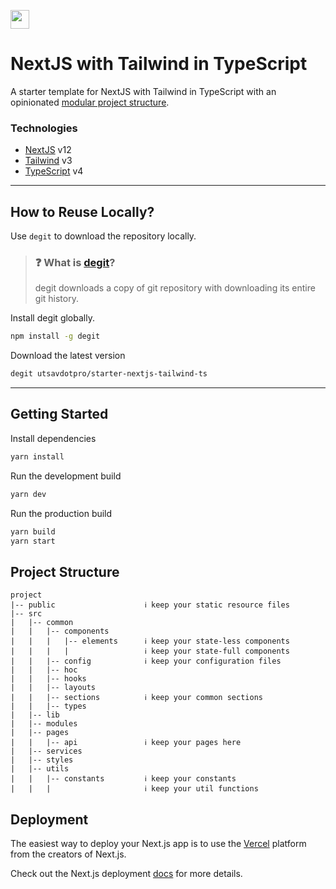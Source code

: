 [<img src="https://ik.imagekit.io/iutsav/fork_l0RKONb5l.svg" height="30" />](https://githubbox.com/utsavdotpro/starter-nextjs-tailwind-ts)

# NextJS with Tailwind in TypeScript
A starter template for NextJS with Tailwind in TypeScript with an opinionated [modular project structure](#project-structure).

### Technologies

- [NextJS](https://nextjs.org) v12
- [Tailwind](https://tailwindcss.com) v3
- [TypeScript](https://typescriptlang.org) v4

---

## How to Reuse Locally?

Use `degit` to download the repository locally.

> ### ❓ What is [degit](https://github.com/Rich-Harris/degit)?
> degit downloads a copy of git repository with downloading its entire git history.

Install degit globally.

````bash
npm install -g degit
````

Download the latest version
````bash
degit utsavdotpro/starter-nextjs-tailwind-ts
````

---

## Getting Started

Install dependencies
````bash
yarn install
````

Run the development build
````bash
yarn dev
````

Run the production build
````bash
yarn build
yarn start
````

## Project Structure
```
project
|-- public                    ℹ️ keep your static resource files
|-- src
|   |-- common
|   |   |-- components
|   |   |   |-- elements      ℹ️ keep your state-less components
|   |   |   |                 ℹ️ keep your state-full components
|   |   |-- config            ℹ️ keep your configuration files
|   |   |-- hoc
|   |   |-- hooks
|   |   |-- layouts
|   |   |-- sections          ℹ️ keep your common sections
|   |   |-- types
|   |-- lib
|   |-- modules
|   |-- pages
|   |   |-- api               ℹ️ keep your pages here
|   |-- services
|   |-- styles
|   |-- utils
|   |   |-- constants         ℹ️ keep your constants
|   |   |                     ℹ️ keep your util functions
```

## Deployment

The easiest way to deploy your Next.js app is to use the [Vercel](https://vercel.com/) platform from the creators of Next.js.

Check out the Next.js deployment [docs](https://nextjs.org/docs/deployment) for more details.
